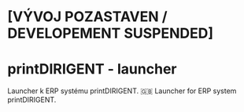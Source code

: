 # [VÝVOJ POZASTAVEN / DEVELOPEMENT SUSPENDED]
# printDIRIGENT - launcher
Launcher k ERP systému printDIRIGENT. :uk: Launcher for ERP system printDIRIGENT.
